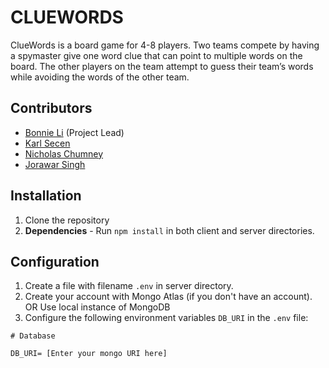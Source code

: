 # CLUEWORDS

ClueWords is a board game for 4-8 players. Two teams compete by having a spymaster give one word clue that can point to multiple words on the board. The other players on the team attempt to guess their team’s words while avoiding the words of the other team.

## Contributors
- [Bonnie Li](https://github.com/bonnieli) (Project Lead)
- [Karl Secen](https://github.com/karlkristopher)
- [Nicholas Chumney](https://github.com/chumnend)
- [Jorawar Singh](https://github.com/jorawarSinghNijjar)

## Installation

1. Clone the repository
2. **Dependencies** - Run `npm install` in both client and server directories.

## Configuration

1. Create a file with filename `.env` in server directory.
2. Create your account with Mongo Atlas (if you don't have an account). OR Use local instance of MongoDB
3. Configure the following environment variables `DB_URI` in the `.env` file:

```
# Database

DB_URI= [Enter your mongo URI here]

```
